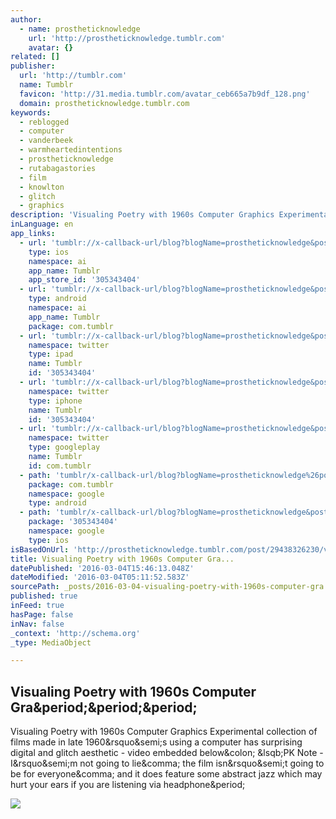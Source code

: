 ```yaml
---
author:
  - name: prostheticknowledge
    url: 'http://prostheticknowledge.tumblr.com'
    avatar: {}
related: []
publisher:
  url: 'http://tumblr.com'
  name: Tumblr
  favicon: 'http://31.media.tumblr.com/avatar_ceb665a7b9df_128.png'
  domain: prostheticknowledge.tumblr.com
keywords:
  - reblogged
  - computer
  - vanderbeek
  - warmheartedintentions
  - prostheticknowledge
  - rutabagastories
  - film
  - knowlton
  - glitch
  - graphics
description: 'Visualing Poetry with 1960s Computer Graphics Experimental collection of films made in late 1960&rsquo;s using a computer has surprising digital and glitch aesthetic - video embedded below: [PK Note - I&rsquo;m not going to lie, the film isn&rsquo;t going to be for everyone, and it does feature some abstract jazz which may hurt your ears if you are listening via headphone.'
inLanguage: en
app_links:
  - url: 'tumblr://x-callback-url/blog?blogName=prostheticknowledge&postID=29438326230'
    type: ios
    namespace: ai
    app_name: Tumblr
    app_store_id: '305343404'
  - url: 'tumblr://x-callback-url/blog?blogName=prostheticknowledge&postID=29438326230'
    type: android
    namespace: ai
    app_name: Tumblr
    package: com.tumblr
  - url: 'tumblr://x-callback-url/blog?blogName=prostheticknowledge&postID=29438326230&referrer=twitter-cards'
    namespace: twitter
    type: ipad
    name: Tumblr
    id: '305343404'
  - url: 'tumblr://x-callback-url/blog?blogName=prostheticknowledge&postID=29438326230&referrer=twitter-cards'
    namespace: twitter
    type: iphone
    name: Tumblr
    id: '305343404'
  - url: 'tumblr://x-callback-url/blog?blogName=prostheticknowledge&postID=29438326230&referrer=twitter-cards'
    namespace: twitter
    type: googleplay
    name: Tumblr
    id: com.tumblr
  - path: 'tumblr/x-callback-url/blog?blogName=prostheticknowledge%26postID=29438326230'
    package: com.tumblr
    namespace: google
    type: android
  - path: 'tumblr/x-callback-url/blog?blogName=prostheticknowledge&postID=29438326230'
    package: '305343404'
    namespace: google
    type: ios
isBasedOnUrl: 'http://prostheticknowledge.tumblr.com/post/29438326230/visualing-poetry-with-1960s-computer-graphics'
title: Visualing Poetry with 1960s Computer Gra...
datePublished: '2016-03-04T15:46:13.048Z'
dateModified: '2016-03-04T05:11:52.583Z'
sourcePath: _posts/2016-03-04-visualing-poetry-with-1960s-computer-gra.md
published: true
inFeed: true
hasPage: false
inNav: false
_context: 'http://schema.org'
_type: MediaObject

---
```

<article style=""><h1>Visualing Poetry with 1960s Computer Gra&amp;period;&amp;period;&amp;period;</h1><p>Visualing Poetry with 1960s Computer Graphics Experimental collection of films made in late 1960&amp;rsquo&amp;semi;s using a computer has surprising digital and glitch aesthetic - video embedded below&amp;colon; &amp;lsqb;PK Note - I&amp;rsquo&amp;semi;m not going to lie&amp;comma; the film isn&amp;rsquo&amp;semi;t going to be for everyone&amp;comma; and it does feature some abstract jazz which may hurt your ears if you are listening via headphone&amp;period;</p><img src="http://49.media.tumblr.com/tumblr_m8rofovFv21qav3uso1_500.gif" /></article>